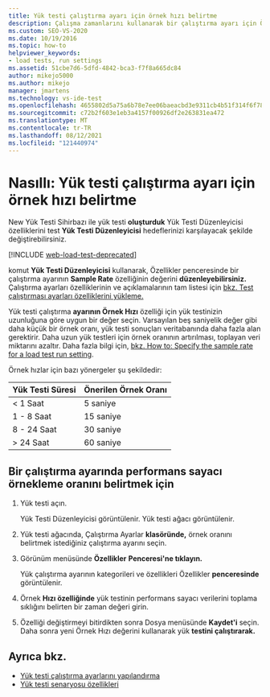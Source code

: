 ```yaml
---
title: Yük testi çalıştırma ayarı için örnek hızı belirtme
description: Çalışma zamanlarını kullanarak bir çalıştırma ayarı için Örnek Oranı'Özellikler penceresi düzenlemeyi Yük Testi Düzenleyicisi.
ms.custom: SEO-VS-2020
ms.date: 10/19/2016
ms.topic: how-to
helpviewer_keywords:
- load tests, run settings
ms.assetid: 51cbe7d6-5dfd-4842-bca3-f7f8a665dc84
author: mikejo5000
ms.author: mikejo
manager: jmartens
ms.technology: vs-ide-test
ms.openlocfilehash: 4655802d5a75a6b78e7ee06baeacbd3e9311cb4b51f314f6f78a9f07c3d601f1
ms.sourcegitcommit: c72b2f603e1eb3a4157f00926df2e263831ea472
ms.translationtype: MT
ms.contentlocale: tr-TR
ms.lasthandoff: 08/12/2021
ms.locfileid: "121440974"
---
```

# <a name="how-to-specify-the-sample-rate-for-a-load-test-run-setting"></a>Nasıllı: Yük testi çalıştırma ayarı için örnek hızı belirtme

New Yük Testi Sihirbazı ile yük testi **oluşturduk** Yük Testi Düzenleyicisi özelliklerini test **Yük Testi Düzenleyicisi** hedeflerinizi karşılayacak şekilde değiştirebilirsiniz.

[!INCLUDE [web-load-test-deprecated](includes/web-load-test-deprecated.md)]

komut **Yük Testi Düzenleyicisi** kullanarak, Özellikler penceresinde bir çalıştırma ayarının **Sample Rate** özelliğinin değerini **düzenleyebilirsiniz.** Çalıştırma ayarları özelliklerinin ve açıklamalarının tam listesi için [bkz. Test çalıştırması ayarları özelliklerini yükleme.](../test/load-test-run-settings-properties.md)

Yük testi çalıştırma **ayarının Örnek Hızı** özelliği için yük testinizin uzunluğuna göre uygun bir değer seçin. Varsayılan beş saniyelik değer gibi daha küçük bir örnek oranı, yük testi sonuçları veritabanında daha fazla alan gerektirir. Daha uzun yük testleri için örnek oranının artırılması, toplayan veri miktarını azaltır. Daha fazla bilgi için, [bkz. How to: Specify the sample rate for a load test run setting](../test/how-to-specify-the-sample-rate-for-a-load-test.md).

Örnek hızlar için bazı yönergeler şu şekildedir:

|Yük Testi Süresi|Önerilen Örnek Oranı|
|-|-----------------------------|
|\< 1 Saat|5 saniye|
|1 - 8 Saat|15 saniye|
|8 - 24 Saat|30 saniye|
|> 24 Saat|60 saniye|

## <a name="to-specify-performance-counter-sampling-rate-in-a-run-setting"></a>Bir çalıştırma ayarında performans sayacı örnekleme oranını belirtmek için

1. Yük testi açın.

     Yük Testi Düzenleyicisi  görüntülenir. Yük testi ağacı görüntülenir.

2. Yük testi ağacında, Çalıştırma Ayarlar **klasöründe,** örnek oranını belirtmek istediğiniz çalıştırma ayarını seçin.

3. Görünüm menüsünde **Özellikler** **Penceresi'ne tıklayın.**

     Yük çalıştırma ayarının kategorileri ve özellikleri Özellikler **penceresinde** görüntülenir.

4. Örnek **Hızı özelliğinde** yük testinin performans sayacı verilerini toplama sıklığını belirten bir zaman değeri girin.

5. Özelliği değiştirmeyi bitirdikten sonra Dosya menüsünde **Kaydet'i** seçin.  Daha sonra yeni Örnek Hızı değerini kullanarak yük **testini çalıştırarak.**

## <a name="see-also"></a>Ayrıca bkz.

- [Yük testi çalıştırma ayarlarını yapılandırma](../test/configure-load-test-run-settings.md)
- [Yük testi senaryosu özellikleri](../test/load-test-scenario-properties.md)
